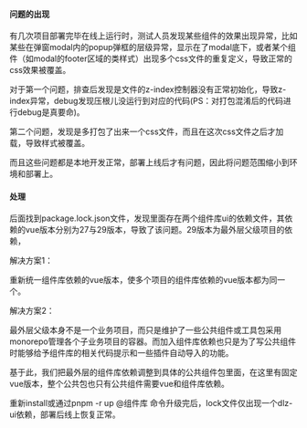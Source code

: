 #### 问题的出现

有几次项目部署完毕在线上运行时，测试人员发现某些组件的效果出现异常，比如某些在弹窗modal内的popup弹框的层级异常，显示在了modal底下，或者某个组件（如modal的footer区域的类样式）出现多个css文件的重复定义，导致正常的css效果被覆盖。

对于第一个问题，排查后发现是文件的z-index控制器没有正常初始化，导致z-index异常，debug发现压根儿没运行到对应的代码(PS：对打包混淆后的代码进行debug是真要命)。

第二个问题，发现是多打包了出来一个css文件，而且在这次css文件之后才加载，导致样式被覆盖。

而且这些问题都是本地开发正常，部署上线后才有问题，因此将问题范围缩小到环境和部署上。

#### 处理

后面找到package.lock.json文件，发现里面存在两个组件库ui的依赖文件，其依赖的vue版本分别为27与29版本，导致了该问题。29版本为最外层父级项目的依赖， 

解决方案1：

重新统一组件库依赖的vue版本，使多个项目的组件库依赖的vue版本都为同一个。

解决方案2：

最外层父级本身不是一个业务项目，而只是维护了一些公共组件或工具包采用monorepo管理各个子业务项目的容器。而加入组件库依赖也只是为了写公共组件时能够给予组件库的相关代码提示和一些插件自动导入的功能。

基于此，我们把最外层的组件库依赖调整到具体的公共组件包里面，在这里有固定vue版本，整个公共包也只有公共组件需要vue和组件库依赖。

重新install或通过pnpm -r up @组件库 命令升级完后，lock文件仅出现一个dlz-ui依赖，部署后线上恢复正常。